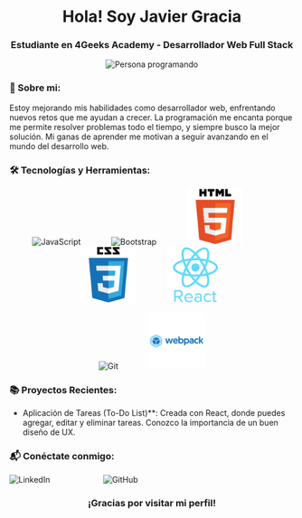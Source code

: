 <h1 align="center">Hola! Soy Javier Gracia</h1>
<h3 align="center">Estudiante en 4Geeks Academy - Desarrollador Web Full Stack</h3>

<p align="center">
  <!-- Reemplaza el siguiente enlace con una imagen de una persona programando -->
  <img src="https://cdn-icons-png.flaticon.com/512/3271/3271001.png" alt="Persona programando" width="200"/>
</p>

###  🎯 Sobre mi:
Estoy mejorando mis habilidades como desarrollador web, enfrentando nuevos retos que me ayudan a crecer. La programación me encanta porque me permite resolver problemas todo el tiempo, y siempre busco la mejor solución. Mi ganas de aprender me motivan a seguir avanzando en el mundo del desarrollo web.

### 🛠 Tecnologías y Herramientas:
<p align="center">
  <!-- Primera fila de tecnologías y herramientas con sus logos -->
  <a href="https://developer.mozilla.org/es/docs/Web/JavaScript" target="_blank" style="text-decoration: none; margin-right: 50px; display: inline-block;">
    <img src="https://www.svgrepo.com/show/303206/javascript-logo.svg" alt="JavaScript" width="100" height="100"/>
  </a>
  <a href="https://getbootstrap.com" target="_blank" style="text-decoration: none; margin-right: 50px; display: inline-block;">
    <img src="https://brandlogos.net/wp-content/uploads/2021/09/bootstrap-logo.png" alt="Bootstrap" width="110" height="110"/>
  </a>
  <a href="https://www.w3.org/html/" target="_blank" style="text-decoration: none; margin-right: 50px; display: inline-block;">
    <img src="https://raw.githubusercontent.com/devicons/devicon/master/icons/html5/html5-original-wordmark.svg" alt="HTML5" width="100" height="100"/>
  </a>
  <a href="https://www.w3schools.com/css/" target="_blank" style="text-decoration: none; margin-right: 50px; display: inline-block;">
    <img src="https://raw.githubusercontent.com/devicons/devicon/master/icons/css3/css3-original-wordmark.svg" alt="CSS3" width="100" height="100"/>
  </a>
  <a href="https://reactjs.org/" target="_blank" style="text-decoration: none; display: inline-block;">
    <img src="https://raw.githubusercontent.com/devicons/devicon/master/icons/react/react-original-wordmark.svg" alt="React" width="100" height="100"/>
  </a>
</p>

<p align="center">
  <!-- Segunda fila de tecnologías y herramientas con sus logos -->
  <a href="https://git-scm.com/" target="_blank" style="text-decoration: none; margin-right: 50px; display: inline-block;">
    <img src="https://www.vectorlogo.zone/logos/git-scm/git-scm-icon.svg" alt="Git" width="100" height="100"/>
  </a>
  <a href="https://webpack.js.org" target="_blank" style="text-decoration: none; display: inline-block;">
    <img src="https://raw.githubusercontent.com/devicons/devicon/master/icons/webpack/webpack-original-wordmark.svg" alt="Webpack" width="100" height="100"/>
  </a>
</p>

### 📚 Proyectos Recientes:
- Aplicación de Tareas (To-Do List)**: Creada con React, donde puedes agregar, editar y eliminar tareas. Conozco la importancia de un buen diseño de UX.

### 📬 Conéctate conmigo:
<p align="left">
  <a href="https://www.linkedin.com/in/javier-a-gracia-v" target="_blank" style="text-decoration: none; margin-right: 90px; display: inline-block;">
    <img src="https://raw.githubusercontent.com/rahuldkjain/github-profile-readme-generator/master/src/images/icons/Social/linked-in-alt.svg" alt="LinkedIn" height="50" width="60"/>
  </a>
  <a href="https://github.com/javiergracia47" target="_blank" style="text-decoration: none; display: inline-block;">
    <img src="https://raw.githubusercontent.com/rahuldkjain/github-profile-readme-generator/master/src/images/icons/Social/github.svg" alt="GitHub" height="50" width="60"/>
  </a>
</p>

<h3 align="center">¡Gracias por visitar mi perfil!</h3>

